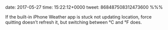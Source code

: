date: 2017-05-27
time: 15:22:12+0000
tweet: 868487508312473600
%%%

If the built-in iPhone Weather app is stuck not updating location, force quitting doesn’t refresh it, but switching between °C and °F does.
